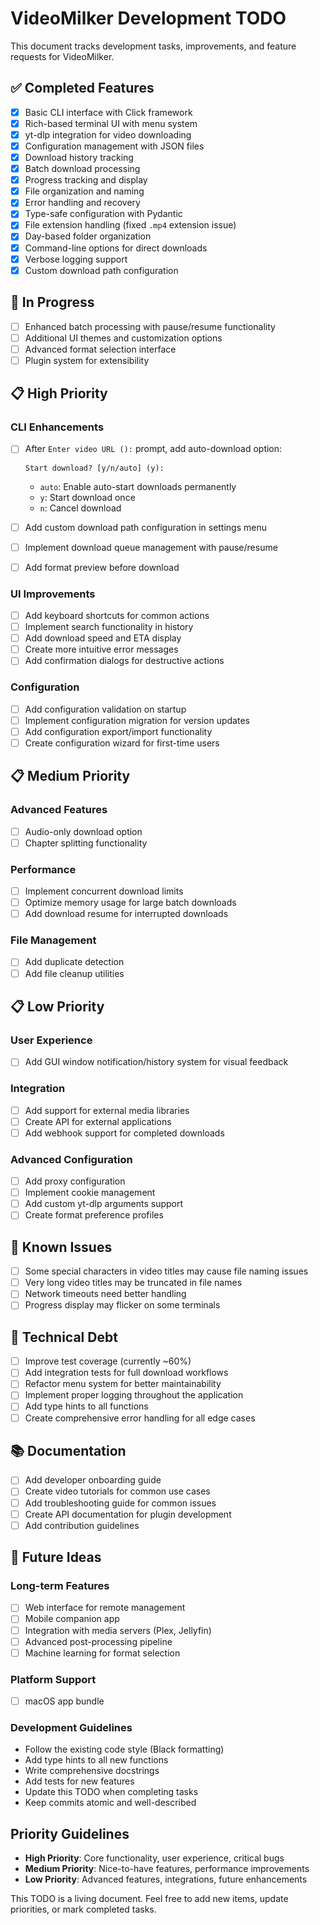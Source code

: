 # VideoMilker Development TODO

This document tracks development tasks, improvements, and feature requests for VideoMilker.

## ✅ Completed Features

- [x] Basic CLI interface with Click framework
- [x] Rich-based terminal UI with menu system
- [x] yt-dlp integration for video downloading
- [x] Configuration management with JSON files
- [x] Download history tracking
- [x] Batch download processing
- [x] Progress tracking and display
- [x] File organization and naming
- [x] Error handling and recovery
- [x] Type-safe configuration with Pydantic
- [x] File extension handling (fixed `.mp4` extension issue)
- [x] Day-based folder organization
- [x] Command-line options for direct downloads
- [x] Verbose logging support
- [x] Custom download path configuration

## 🚧 In Progress

- [ ] Enhanced batch processing with pause/resume functionality
- [ ] Additional UI themes and customization options
- [ ] Advanced format selection interface
- [ ] Plugin system for extensibility

## 📋 High Priority

### CLI Enhancements

- [ ] After `Enter video URL ():` prompt, add auto-download option:

  ```plaintext
  Start download? [y/n/auto] (y):
  ```

  - `auto`: Enable auto-start downloads permanently
  - `y`: Start download once
  - `n`: Cancel download

- [ ] Add custom download path configuration in settings menu
- [ ] Implement download queue management with pause/resume
- [ ] Add format preview before download

### UI Improvements

- [ ] Add keyboard shortcuts for common actions
- [ ] Implement search functionality in history
- [ ] Add download speed and ETA display
- [ ] Create more intuitive error messages
- [ ] Add confirmation dialogs for destructive actions

### Configuration

- [ ] Add configuration validation on startup
- [ ] Implement configuration migration for version updates
- [ ] Add configuration export/import functionality
- [ ] Create configuration wizard for first-time users

## 📋 Medium Priority

### Advanced Features

- [ ] Audio-only download option
- [ ] Chapter splitting functionality

### Performance

- [ ] Implement concurrent download limits
- [ ] Optimize memory usage for large batch downloads
- [ ] Add download resume for interrupted downloads

### File Management

- [ ] Add duplicate detection
- [ ] Add file cleanup utilities

## 📋 Low Priority

### User Experience

- [ ] Add GUI window notification/history system for visual feedback

### Integration

- [ ] Add support for external media libraries
- [ ] Create API for external applications
- [ ] Add webhook support for completed downloads

### Advanced Configuration

- [ ] Add proxy configuration
- [ ] Implement cookie management
- [ ] Add custom yt-dlp arguments support
- [ ] Create format preference profiles

## 🐛 Known Issues

- [ ] Some special characters in video titles may cause file naming issues
- [ ] Very long video titles may be truncated in file names
- [ ] Network timeouts need better handling
- [ ] Progress display may flicker on some terminals

## 🔧 Technical Debt

- [ ] Improve test coverage (currently ~60%)
- [ ] Add integration tests for full download workflows
- [ ] Refactor menu system for better maintainability
- [ ] Implement proper logging throughout the application
- [ ] Add type hints to all functions
- [ ] Create comprehensive error handling for all edge cases

## 📚 Documentation

- [ ] Add developer onboarding guide
- [ ] Create video tutorials for common use cases
- [ ] Add troubleshooting guide for common issues
- [ ] Create API documentation for plugin development
- [ ] Add contribution guidelines

## 🚀 Future Ideas

### Long-term Features

- [ ] Web interface for remote management
- [ ] Mobile companion app
- [ ] Integration with media servers (Plex, Jellyfin)
- [ ] Advanced post-processing pipeline
- [ ] Machine learning for format selection

### Platform Support

- [ ] macOS app bundle

### Development Guidelines

- Follow the existing code style (Black formatting)
- Add type hints to all new functions
- Write comprehensive docstrings
- Add tests for new features
- Update this TODO when completing tasks
- Keep commits atomic and well-described

## Priority Guidelines

- **High Priority**: Core functionality, user experience, critical bugs
- **Medium Priority**: Nice-to-have features, performance improvements
- **Low Priority**: Advanced features, integrations, future enhancements

This TODO is a living document. Feel free to add new items, update priorities, or mark completed tasks.
